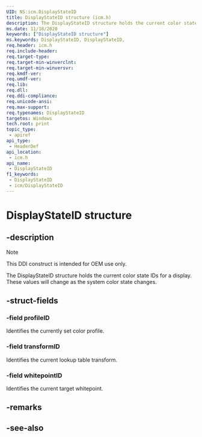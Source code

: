 ```yaml
---
UID: NS:icm.DisplayStateID
title: DisplayStateID structure (icm.h)
description: The DisplayStateID structure holds the current color state IDs for a display.
ms.date: 11/18/2020
keywords: ["DisplayStateID structure"]
ms.keywords: DisplayStateID, DisplayStateID,
req.header: icm.h
req.include-header: 
req.target-type: 
req.target-min-winverclnt: 
req.target-min-winversvr: 
req.kmdf-ver: 
req.umdf-ver: 
req.lib: 
req.dll: 
req.ddi-compliance: 
req.unicode-ansi: 
req.max-support: 
req.typenames: DisplayStateID
targetos: Windows
tech.root: print
topic_type:
 - apiref
api_type:
 - HeaderDef
api_location:
 - icm.h
api_name:
 - DisplayStateID
f1_keywords:
 - DisplayStateID
 - icm/DisplayStateID
---
```


# DisplayStateID structure

## -description

> [!NOTE]
> This DDI construct is intended for OEM use only.

The DisplayStateID structure holds the current color state IDs for a display. These values will change as the system color state changes.

## -struct-fields

### -field profileID

Identifies the currently set color profile.

### -field transformID

Identifies the current lookup table transform.

### -field whitepointID

Identifies the current target whitepoint.

## -remarks

## -see-also
